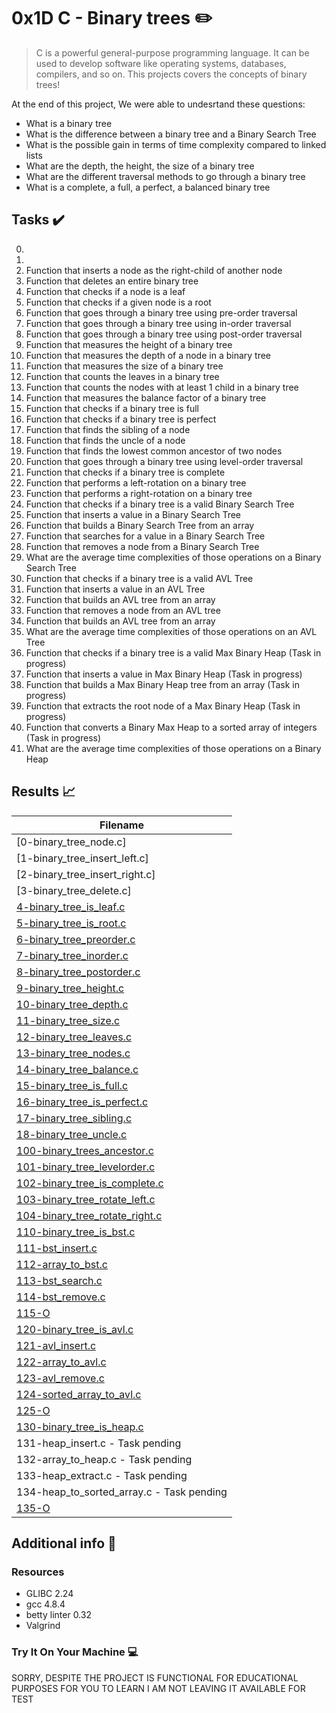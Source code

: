 # 0x1D C - Binary trees :pencil2:

> C is a powerful general-purpose programming language. It can be used to develop software like operating systems, databases, compilers, and so on. This projects covers the concepts of binary trees! 


At the end of this project, We were able to undesrtand these questions:
  
* What is a binary tree
* What is the difference between a binary tree and a Binary Search Tree
* What is the possible gain in terms of time complexity compared to linked lists
* What are the depth, the height, the size of a binary tree
* What are the different traversal methods to go through a binary tree
* What is a complete, a full, a perfect, a balanced binary tree

## Tasks :heavy_check_mark:

0. 
1. 
2. Function that inserts a node as the right-child of another node
3. Function that deletes an entire binary tree
4. Function that checks if a node is a leaf
5. Function that checks if a given node is a root
6. Function that goes through a binary tree using pre-order traversal
7. Function that goes through a binary tree using in-order traversal
8. Function that goes through a binary tree using post-order traversal
9. Function that measures the height of a binary tree
10. Function that measures the depth of a node in a binary tree
11. Function that measures the size of a binary tree
12. Function that counts the leaves in a binary tree
13. Function that counts the nodes with at least 1 child in a binary tree
14. Function that measures the balance factor of a binary tree
15. Function that checks if a binary tree is full
16. Function that checks if a binary tree is perfect
17. Function that finds the sibling of a node
18. Function that finds the uncle of a node
19. Function that finds the lowest common ancestor of two nodes
20. Function that goes through a binary tree using level-order traversal
21. Function that checks if a binary tree is complete
22. Function that performs a left-rotation on a binary tree
23. Function that performs a right-rotation on a binary tree
24. Function that checks if a binary tree is a valid Binary Search Tree
25. Function that inserts a value in a Binary Search Tree
26. Function that builds a Binary Search Tree from an array
27. Function that searches for a value in a Binary Search Tree
28. Function that removes a node from a Binary Search Tree
29. What are the average time complexities of those operations on a Binary Search Tree
30. Function that checks if a binary tree is a valid AVL Tree
31. Function that inserts a value in an AVL Tree
32. Function that builds an AVL tree from an array
33. Function that removes a node from an AVL tree
34. Function that builds an AVL tree from an array
35. What are the average time complexities of those operations on an AVL Tree
36. Function that checks if a binary tree is a valid Max Binary Heap (Task in progress)
37. Function that inserts a value in Max Binary Heap (Task in progress)
38. Function that builds a Max Binary Heap tree from an array (Task in progress)
39. Function that extracts the root node of a Max Binary Heap (Task in progress)
40. Function that converts a Binary Max Heap to a sorted array of integers (Task in progress)
41. What are the average time complexities of those operations on a Binary Heap


## Results :chart_with_upwards_trend:

| Filename |
| ------ |
| [0-binary_tree_node.c] | |
| [1-binary_tree_insert_left.c] | |
| [2-binary_tree_insert_right.c] | |
| [3-binary_tree_delete.c] | |
| [4-binary_tree_is_leaf.c](/0x1D-binary_trees/blob/master/4-binary_tree_is_leaf.c)|
| [5-binary_tree_is_root.c](/0x1D-binary_trees/blob/master/5-binary_tree_is_root.c)|
| [6-binary_tree_preorder.c](/0x1D-binary_trees/blob/master/6-binary_tree_preorder.c)|
| [7-binary_tree_inorder.c](/0x1D-binary_trees/blob/master/7-binary_tree_inorder.c)|
| [8-binary_tree_postorder.c](/0x1D-binary_trees/blob/master/8-binary_tree_postorder.c)|
| [9-binary_tree_height.c](/0x1D-binary_trees/blob/master/9-binary_tree_height.c)|
| [10-binary_tree_depth.c](/0x1D-binary_trees/blob/master/10-binary_tree_depth.c)|
| [11-binary_tree_size.c](/0x1D-binary_trees/blob/master/11-binary_tree_size.c)|
| [12-binary_tree_leaves.c](/0x1D-binary_trees/blob/master/12-binary_tree_leaves.c)|
| [13-binary_tree_nodes.c](/0x1D-binary_trees/blob/master/13-binary_tree_nodes.c)|
| [14-binary_tree_balance.c](/0x1D-binary_trees/blob/master/14-binary_tree_balance.c)|
| [15-binary_tree_is_full.c](/0x1D-binary_trees/blob/master/15-binary_tree_is_full.c)|
| [16-binary_tree_is_perfect.c](/0x1D-binary_trees/blob/master/16-binary_tree_is_perfect.c)|
| [17-binary_tree_sibling.c](/0x1D-binary_trees/blob/master/17-binary_tree_sibling.c)|
| [18-binary_tree_uncle.c](/0x1D-binary_trees/blob/master/18-binary_tree_uncle.c)|
| [100-binary_trees_ancestor.c](/0x1D-binary_trees/blob/master/100-binary_trees_ancestor.c)|
| [101-binary_tree_levelorder.c](/0x1D-binary_trees/blob/master/101-binary_tree_levelorder.c)|
| [102-binary_tree_is_complete.c](/0x1D-binary_trees/blob/master/102-binary_tree_is_complete.c)|
| [103-binary_tree_rotate_left.c](/0x1D-binary_trees/blob/master/103-binary_tree_rotate_left.c)|
| [104-binary_tree_rotate_right.c](/0x1D-binary_trees/blob/master/104-binary_tree_rotate_right.c)|
| [110-binary_tree_is_bst.c](/0x1D-binary_trees/blob/master/110-binary_tree_is_bst.c)|
| [111-bst_insert.c](/0x1D-binary_trees/blob/master/111-bst_insert.c)|
| [112-array_to_bst.c](/0x1D-binary_trees/blob/master/112-array_to_bst.c)|
| [113-bst_search.c](/0x1D-binary_trees/blob/master/113-bst_search.c)|
| [114-bst_remove.c](/0x1D-binary_trees/blob/master/114-bst_remove.c)|
| [115-O](/0x1D-binary_trees/blob/master/115-O)|
| [120-binary_tree_is_avl.c](/0x1D-binary_trees/blob/master/120-binary_tree_is_avl.c)|
| [121-avl_insert.c](/0x1D-binary_trees/blob/master/121-avl_insert.c)|
| [122-array_to_avl.c](/0x1D-binary_trees/blob/master/122-array_to_avl.c)|
| [123-avl_remove.c](/0x1D-binary_trees/blob/master/123-avl_remove.c)|
| [124-sorted_array_to_avl.c](/0x1D-binary_trees/blob/master/124-sorted_array_to_avl.c)|
| [125-O](/0x1D-binary_trees/blob/master/125-O)|
| [130-binary_tree_is_heap.c](0x1D-binary_trees/blob/master/130-binary_tree_is_heap.c)|
| 131-heap_insert.c - Task pending|
| 132-array_to_heap.c - Task pending|
| 133-heap_extract.c - Task pending|
| 134-heap_to_sorted_array.c - Task pending|
| [135-O](0x1D-binary_trees/blob/master/135-O)|


## Additional info :construction:
### Resources

- GLIBC 2.24
- gcc 4.8.4
- betty linter 0.32
- Valgrind


### Try It On Your Machine :computer:	

SORRY, DESPITE THE PROJECT IS FUNCTIONAL FOR EDUCATIONAL PURPOSES FOR YOU TO LEARN I AM NOT LEAVING IT AVAILABLE FOR TEST


